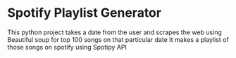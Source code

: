# Spotify Playlist Generator
This python project takes a date from the user and scrapes the web using Beautiful soup for top 100 songs on that particular date 
It makes a playlist of those songs on spotify using Spotipy API
